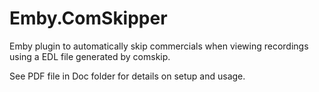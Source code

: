 # Emby.ComSkipper
Emby plugin to automatically skip commercials when viewing recordings using a EDL file generated by comskip.

See PDF file in Doc folder for details on setup and usage.
